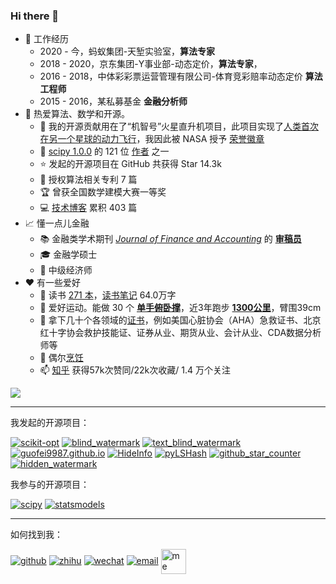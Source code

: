 
<h3 id="hi-there-">Hi there 👋</h3>
<ul>
<li>💼 工作经历
    <ul>
<li>2020 - 今，蚂蚁集团-天堑实验室，<strong>算法专家</strong></li>
<li>2018 - 2020，京东集团-Y事业部-动态定价，<strong>算法专家</strong>，</li>
<li>2016 - 2018，中体彩彩票运营管理有限公司-体育竞彩赔率动态定价 <strong>算法工程师</strong></li>
<li>2015 - 2016，某私募基金 <strong>金融分析师</strong></li>
</ul>
</li>
<li>🧮 热爱算法、数学和开源。
    <ul>
<li>🚀 我的开源贡献用在了“机智号”火星直升机项目，此项目实现了<a href="https://github.com/readme/featured/nasa-ingenuity-helicopter">人类首次在另一个星球的动力飞行</a>，我因此被 NASA 授予 <a href="https://github.com/guofei9987?achievement=mars-2020-contributor&amp;tab=achievements">荣誉徽章</a></li>
<li>🤔 <a href="https://github.com/scipy/scipy/releases/tag/v1.0.0">scipy 1.0.0</a> 的 121 位 <a href="https://github.com/scipy/scipy/issues/7798">作者</a> 之一
  <!-- - 📃 CDA 持证人 --></li>
<li>⭐ 发起的开源项目在 GitHub 共获得 Star 14.3k</li>
<li>📑 授权算法相关专利 7 篇</li>
<li>🏆 曾获全国数学建模大赛一等奖</li>
<li>💻 <a href="https://www.guofei.site/">技术博客</a> 累积 403 篇</li>
</ul>
</li>
<li>📈 懂一点儿金融
    <ul>
<li>📚 金融类学术期刊 <em><a href="http://www.sciencepublishinggroup.com/journal/index?journalid=171">Journal of Finance and Accounting</a></em> 的 <strong><a href="https://www.guofei.site/certification.html#学术方面">审稿员</a></strong></li>
<li>🎓 金融学硕士</li>
<li>📝 中级经济师</li>
</ul>
</li>
<li>❤️ 有一些爱好
    <ul>
<li>📖 读书 <a href="https://www.guofei.site/BookList.html">271 本</a>，<a href="https://www.guofei.site/reading.html">读书笔记</a> 64.0万字</li>
<li>🤸 爱好运动。能做 30 个 <b><a href="https://www.bilibili.com/video/BV1L64y1t7Ef/" target="_blank">单手俯卧撑</a></b>，近3年跑步 <b><a href="/sports.html">1300公里</a></b>，臂围39cm</li>
<li>📜 拿下几十个各领域的<a href="https://www.guofei.site/certification.html">证书</a>，例如美国心脏协会（AHA）急救证书、北京红十字协会救护技能证、证券从业、期货从业、会计从业、CDA数据分析师等</li>
<li>🍳 偶尔<a href="https://www.guofei.site/cook.html">烹饪</a></li>
<li>📫 <a href="https://www.zhihu.com/people/guofei9987/answers/by_votes" target="_blank">知乎</a> 获得57k次赞同/22k次收藏/ 1.4 万个关注</li>
</ul>
</li>
</ul>
<img src="https://www.guofei.site/pages/trophy.svg">
<hr/>
<p>我发起的开源项目：</p>
<p><a href="https://github.com/guofei9987/scikit-opt"><img alt="scikit-opt" src="https://www.guofei.site/public/icon/scikit-opt.svg"/></a>
<a href="https://github.com/guofei9987/blind_watermark"><img alt="blind_watermark" src="https://www.guofei.site/public/icon/blind_watermark.svg"/></a>
<a href="https://github.com/guofei9987/text_blind_watermark"><img alt="text_blind_watermark" src="https://www.guofei.site/public/icon/text_blind_watermark.svg"/></a>
<a href="https://github.com/guofei9987/guofei9987.github.io"><img alt="guofei9987.github.io" src="https://www.guofei.site/public/icon/guofei9987.github.io.svg"/></a>
<a href="https://github.com/guofei9987/HideInfo"><img alt="HideInfo" src="https://www.guofei.site/public/icon/HideInfo.svg"/></a>
<a href="https://github.com/guofei9987/pyLSHash"><img alt="pyLSHash" src="https://www.guofei.site/public/icon/pyLSHash.svg"/></a>
<a href="https://github.com/guofei9987/github_star_counter"><img alt="github_star_counter" src="https://www.guofei.site/public/icon/github_star_counter.svg"/></a>
<a href="https://github.com/guofei9987/hidden_watermark"><img alt="hidden_watermark" src="https://www.guofei.site/public/icon/hidden_watermark.svg"/></a></p>
<p>我参与的开源项目：</p>
<p><a href="https://github.com/scipy/scipy"><img alt="scipy" src="https://github-readme-stats.vercel.app/api/pin/?username=scipy&amp;repo=scipy&amp;theme=radical"/></a>
<a href="https://github.com/statsmodels/statsmodels"><img alt="statsmodels" src="https://github-readme-stats.vercel.app/api/pin/?username=statsmodels&amp;repo=statsmodels&amp;theme=radical"/></a></p>
<hr/>
<p>如何找到我：</p>
<p><a href="https://github.com/guofei9987/"><img alt="github" src="https://www.guofei.site/public/logo/github.svg"/></a>
<a href="https://www.zhihu.com/people/guofei9987/answers/by_votes"><img alt="zhihu" src="https://www.guofei.site/public/logo/zhihu.svg"/></a>
<a href="http://www.guofei.site/public/donate/qr_wechat.jpg"><img alt="wechat" src="https://www.guofei.site/public/logo/wechat.svg"/></a>
<a href="mailto:me@guofei.site"><img alt="email" src="https://www.guofei.site/public/logo/email.svg"/></a>
<a href="https://www.guofei.site/" target="_blank">
<img alt="me" class="me" height="40" src="https://www.guofei.site/public/about/me2.png" style="vertical-align: middle;" width="40"/>
</a></p>
<p><br/></p>
